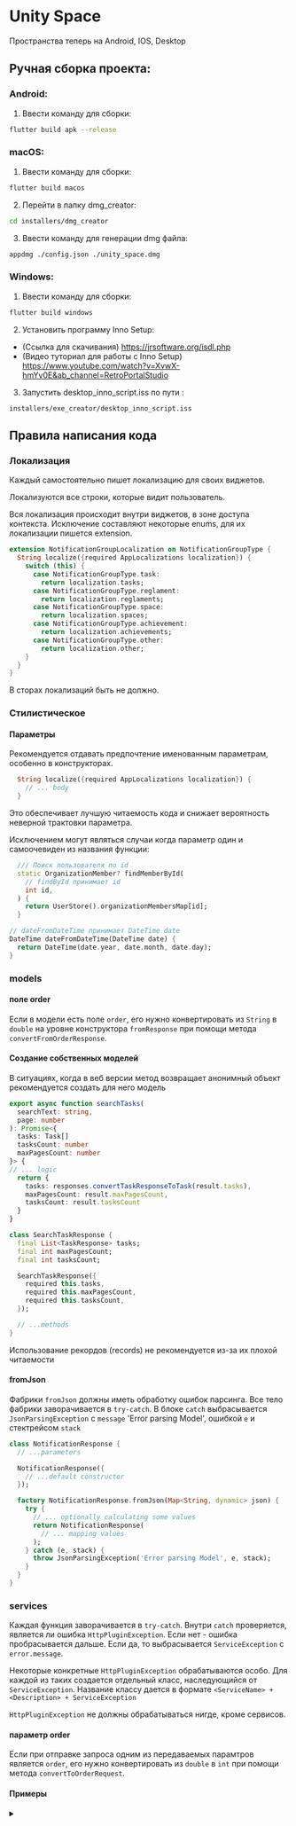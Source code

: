 # Unity Space
Пространства теперь на Android, IOS, Desktop
## Ручная сборка проекта:
### Android:
1. Ввести команду для сборки: 
```bash
flutter build apk --release  
```

### macOS:

1. Ввести команду для сборки: 

```bash
flutter build macos
```

2. Перейти в папку dmg_creator:

```bash
cd installers/dmg_creator
```

3. Ввести команду для генерации dmg файла:

```bash
appdmg ./config.json ./unity_space.dmg
```

### Windows:

1. Ввести команду для сборки:
```bash
flutter build windows
```

2. Установить программу Inno Setup:
- (Ссылка для скачивания) https://jrsoftware.org/isdl.php
- (Видео туториал для работы с Inno Setup) https://www.youtube.com/watch?v=XvwX-hmYv0E&ab_channel=RetroPortalStudio

3. Запустить desktop_inno_script.iss по пути :
```
installers/exe_creator/desktop_inno_script.iss
```


## Правила написания кода

### Локализация
Каждый самостоятельно пишет локализацию для своих виджетов. 

Локализуются все строки, которые видит пользователь.

Вся локализация происходит внутри виджетов, в зоне доступа контекста. Исключение составляют некоторые enums, для их локализации пишется extension.

```dart
extension NotificationGroupLocalization on NotificationGroupType {
  String localize({required AppLocalizations localization}) {
    switch (this) {
      case NotificationGroupType.task:
        return localization.tasks;
      case NotificationGroupType.reglament:
        return localization.reglaments;
      case NotificationGroupType.space:
        return localization.spaces;
      case NotificationGroupType.achievement:
        return localization.achievements;
      case NotificationGroupType.other:
        return localization.other;
    }
  }
}
```

В сторах локализаций быть не должно.

### Стилистическое 

#### Параметры 
Рекомендуется отдавать предпочтение именованным параметрам, особенно в конструкторах. 
```dart
  String localize({required AppLocalizations localization}) {
    // ... body 
  }
```
Это обеспечивает лучшую читаемость кода и снижает вероятность неверной трактовки параметра. 

Исключением могут являться случаи когда параметр один и самоочевиден из названия функции:
```dart
  /// Поиск пользователя по id
  static OrganizationMember? findMemberById(
    // findById принимает id
    int id,
  ) {
    return UserStore().organizationMembersMap[id];
  }
```
```dart
// dateFromDateTime принимает DateTime date
DateTime dateFromDateTime(DateTime date) {
  return DateTime(date.year, date.month, date.day);
}
```


### models 

#### поле order
Если в модели есть поле `order`, его нужно конвертировать из `String` в `double` на уровне конструктора `fromResponse` при помощи метода  `convertFromOrderResponse`.

#### Создание собственных моделей 
В ситуациях, когда в веб версии метод возвращает анонимный объект рекомендуется создать для него модель
```ts
export async function searchTasks(
  searchText: string,
  page: number
): Promise<{
  tasks: Task[]
  tasksCount: number
  maxPagesCount: number
}> {
// ... logic
  return {
    tasks: responses.convertTaskResponseToTask(result.tasks),
    maxPagesCount: result.maxPagesCount,
    tasksCount: result.tasksCount
  }
}
```
```dart
class SearchTaskResponse {
  final List<TaskResponse> tasks;
  final int maxPagesCount;
  final int tasksCount;

  SearchTaskResponse({
    required this.tasks,
    required this.maxPagesCount,
    required this.tasksCount,
  });

  // ...methods
}
```
Использование рекордов (records) не рекомендуется из-за их плохой читаемости

#### fromJson
Фабрики `fromJson` должны иметь обработку ошибок парсинга. Все тело фабрики заворачивается в `try-catch`. В блоке `catch` выбрасывается `JsonParsingException` с `message` 'Error parsing Model', ошибкой `e` и стектрейсом `stack`
```dart
class NotificationResponse {
  // ...parameters

  NotificationResponse({
    // ...default constructor
  });

  factory NotificationResponse.fromJson(Map<String, dynamic> json) {
    try {
      // ... optionally calculating some values
      return NotificationResponse(
        // ... mapping values
      );
    } catch (e, stack) {
      throw JsonParsingException('Error parsing Model', e, stack);
    }
  }
}
```


### services 

Каждая функция заворачивается в `try-catch`. Внутри `catch` проверяется, является ли ошибка `HttpPluginException`. Если нет - ошибка пробрасывается дальше. Если да, то выбрасывается `ServiceException` с `error.message`. 

Некоторые конкретные `HttpPluginException` обрабатываются особо. Для каждой из таких создается отдельный класс, наследующийся от `ServiceException`. Название классу дается в формате `<ServiceName> + <Description> + ServiceException`

`HttpPluginException` не должны обрабатываться нигде, кроме сервисов.

#### параметр order

Если при отправке запроса одним из передаваемых парамтров является `order`, его нужно конвертировать из `double` в `int` при помощи метода `convertToOrderRequest`. 

#### Примеры
<details>
<summary> </summary>

1. Обработка `HttpPluginException` 
```dart
Future<UserResponse> removeUserAvatar() async {
    // блок логики завернут в try-catch
  try {
    final response = await HttpPlugin().patch('/user/removeAvatar');
    final jsonData = json.decode(response.body);
    final result = UserResponse.fromJson(jsonData);
    return result;
  } catch (e) {
    // проверка, является ли исключение исключением `HttpPlugin`
    if (e is HttpPluginException) {
        // выбрасывается `ServiceException` с сообщением ошибки
      throw ServiceException(e.message);
    }
    // если ошибка не имеет отношения к `HttpPlugin` - она пробрасывается дальше
    rethrow;
  }
}
```

2. Обработка отдельных ошибок 
```dart
Future<OrganizationResponse> getOrganizationData() async {
  try {
    final response = await HttpPlugin().get('/user/organization');
    final jsonData = json.decode(response.body);
    final result = OrganizationResponse.fromJson(jsonData);
    return result;
  } catch (e) {
    if (e is HttpPluginException) {
        // в случае ошибки с кодом 401 `Unauthorized` выбрасывается исключение `UserUnauthorizedServiceException`
      if (e.statusCode == 401) {
        throw UserUnauthorizedServiceException();
      }
      // во всех остальных случаях как и раньше выбрасывается `ServiceException` в сообщением ошибки
      throw ServiceException(e.message);
    }
    rethrow;
  }
}
```

```dart
Future<OnlyTokensResponse> setUserPassword(
  final String oldPassword,
  final String newPassword,
) async {
  try {
    final response = await HttpPlugin().patch('/user/password', {
      'oldPassword': oldPassword,
      'password': newPassword,
    });
    final jsonData = json.decode(response.body);
    final result = OnlyTokensResponse.fromJson(jsonData);
    return result;
  } catch (e) {
    if (e is HttpPluginException) {
        // если сообщение об ошибке содержит message "Credentials incorrect" выбрасывается `UserIncorrectOldPasswordServiceException`
      if (e.message == 'Credentials incorrect') {
        throw UserIncorrectOldPasswordServiceException();
      }
      throw ServiceException(e.message);
    }
    rethrow;
  }
}

```

3. Структура названия 
```dart
// из services/auth_service.dart
Future<RegisterResponse> register({
  required final String email,
  required final String password,
}) async {
  try {
    final response = await HttpPlugin().post('/auth/register', {
      'email': email,
      'password': password,
    });
    final jsonData = json.decode(response.body);
    final result = RegisterResponse.fromJson(jsonData);
    return result;
  } catch (e) {
    if (e is HttpPluginException) {
      if (e.message == 'User is already exists') {
        // название сервиса + описание + ServiceException 
        // Auth + UserAlreadyExists + ServiceException
        throw AuthUserAlreadyExistsServiceException();
      }
      if (e.message == 'incorrect or non-exist Email') {
        // Auth + IncorrectEmail + ServiceException
        throw AuthIncorrectEmailServiceException();
      }
      if (e.statusCode == 500 && e.message.contains('554')) {
        // Auth + TooManyMessages + ServiceException
        throw AuthTooManyMessagesServiceException();
      }
      throw ServiceException(e.message);
    }
    rethrow;
  }
}
```

4. Обработка ошибок запроса в сторах 
```dart
// из services/auth_service.dart
Future<OnlyTokensResponse> refreshAccessToken({
  required final String refreshToken,
}) async {
  try {
    final response = await HttpPlugin().get('/auth/refresh', {
      'refreshToken': refreshToken,
    });
    final jsonData = json.decode(response.body);
    final result = OnlyTokensResponse.fromJson(jsonData);
    return result;
  } catch (e) {
    //обработка 401 'Unauthorized' происходит в сервисе
    if (e is HttpPluginException) {
      if (e.statusCode == 401) {
        throw AuthUnauthorizedServiceException();
      }
      throw ServiceException(e.message);
    }
    rethrow;
  }
}


// из store/auth_store.dart
  Future<bool> refreshUserToken() async {
    if (_refreshUserTokenCompleteEvent.isCompleted == false) {
      return await _refreshUserTokenCompleteEvent.future;
    }
    _refreshUserTokenCompleteEvent = Completer<bool>();
    final refreshToken = _currentTokens.refreshToken;
    if (refreshToken.isEmpty) {
      _refreshUserTokenCompleteEvent.complete(false);
      return false;
    }
    try {
      final tokens = await api.refreshAccessToken(refreshToken: refreshToken);
      await setUserTokens(tokens.accessToken, tokens.refreshToken);
      _refreshUserTokenCompleteEvent.complete(true);
      return true;
    } catch (e, __) {
        // проверка на авторизацию ожидает AuthUnauthorizedServiceException
      if (e is AuthUnauthorizedServiceException) {
        // токен протух - удялем - разлогин
        await removeUserTokens();
      }
      _refreshUserTokenCompleteEvent.complete(false);
      return false;
    }
  }
```
</details>